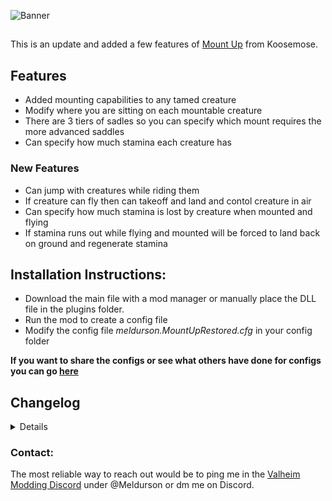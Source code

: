 
![Banner](https://raw.githubusercontent.com/meldurson/MountUpRestored/main/Pics/Banner.png)
##  
This is an update and added a few features of [Mount Up](https://www.nexusmods.com/valheim/mods/1091) from Koosemose.

## Features
* Added mounting capabilities to any tamed creature
* Modify where you are sitting on each mountable creature
* There are 3 tiers of sadles so you can specify which mount requires the more advanced saddles
* Can specify how much stamina each creature has

### New Features
*  Can jump with creatures while riding them
*  If creature can fly then can takeoff and land and contol creature in air
*  Can specify how much stamina is lost by creature when mounted and flying
*  If stamina runs out while flying and mounted will be forced to land back on ground and regenerate stamina


## Installation Instructions:

* Download the main file with a mod manager or manually place the DLL file in the plugins folder.
* Run the mod to create a config file
* Modify the config file *meldurson.MountUpRestored.cfg* in your config folder

__If you want to share the configs or see what others have done for configs you can go [here](https://github.com/meldurson/MountUpRestored/discussions/1)__

## Changelog

<details>
 
Version 3.2.11
* Fixed errors due to Valheim updates
* Added flying and jumping

</details>

### Contact:
The most reliable way to reach out would be to ping me in the [Valheim Modding Discord](https://discord.com/invite/GUEBuCuAMz) under @Meldurson or dm me on Discord.
